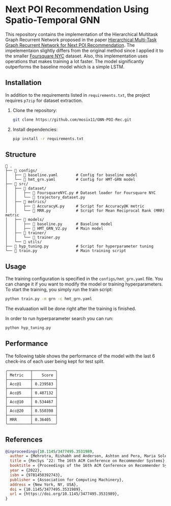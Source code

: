 # Next POI Recommendation Using Spatio-Temporal GNN

This repository contains the implementation of the Hierarchical Multitask Graph Recurrent Network proposed in the paper [Hierarchical Multi-Task Graph Recurrent Network for Next POI Recommendation](https://dl.acm.org/doi/pdf/10.1145/3477495.3531989). The impelementaion slightly differs from the original method since I applied it to the smaller [Foursquare NYC](https://sites.google.com/site/yangdingqi/home/foursquare-dataset#h.p_ID_46) dataset. Also, this implementation uses operations that makes training a lot faster. The model significantly outperforms the baseline model which is a simple LSTM.

## Installation

In addition to the requirements listed in `requirements.txt`, the project requires `p7zip` for dataset extraction.

1. Clone the repository:

    ```bash
    git clone https://github.com/mosix11/GNN-POI-Rec.git
    ```

2. Install dependencies:

    ```bash
    pip install -r requirements.txt
    ```

## Structure

```plaintext
📂 .
├── 📂 configs/                 
│   ├── 📄 baseline.yaml        # Config for baseline model
│   └── 📄 hmt_grn.yaml         # Config for HMT-GRN model
├── 📂 src/                     
│   ├── 📂 dataset/             
│   │   ├── 📄 FoursquareNYC.py # Dataset loader for Foursquare NYC
│   │   └── 📄 trajectory_dataset.py 
│   ├── 📂 metrics/             
│   │   ├── 📄 AccuracyK.py     # Script for Accuracy@K metric
│   │   └── 📄 MRR.py           # Script for Mean Reciprocal Rank (MRR) metric
│   ├── 📂 models/              
│   │   ├── 📄 baseline.py      # Baseline model
│   │   ├── 📄 HMT_GRN_V2.py    # Main model
│   ├── 📂 trainer/             
│   │   └── 📄 trainer.py       
│   └── 📂 utils/               
├── 📄 hyp_tuning.py            # Script for hyperparameter tuning
└── 📄 train.py                 # Main training script
```

## Usage

The training configuration is specified in the `configs/hmt_grn.yaml` file. You can change it if you want to modify the model or training hyperparameters.
To start the training, you simply run the train script:

```bash
python train.py -m grn -c hmt_grn.yaml
```

The evaluaation will be done right after the training is finished.

In order to run hyperparameter search you can run:

```bash
python hyp_tuning.py
```

## Performance

The following table shows the performance of the model with the last 6 check-ins of each user being kept for test split.

```plaintext
╭──────────┬──────────╮
│ Metric   │    Score │
├──────────┼──────────┤
│ Acc@1    │ 0.239583 │
├──────────┼──────────┤
│ Acc@5    │ 0.487132 │
├──────────┼──────────┤
│ Acc@10   │ 0.534467 │
├──────────┼──────────┤
│ Acc@20   │ 0.550398 │
├──────────┼──────────┤
│ MRR      │ 0.36405  │
╰──────────┴──────────╯
```

## References

```bibtex
@inproceedings{10.1145/3477495.3531989,
  author = {Mehrotra, Rishabh and Anderson, Ashton and Pera, Maria Soledad and Shah, Chirag},
  title = {RecSys ’22: The 16th ACM Conference on Recommender Systems},
  booktitle = {Proceedings of the 16th ACM Conference on Recommender Systems},
  year = {2022},
  isbn = {9781450392743},
  publisher = {Association for Computing Machinery},
  address = {New York, NY, USA},
  doi = {10.1145/3477495.3531989},
  url = {https://doi.org/10.1145/3477495.3531989},
}
```
